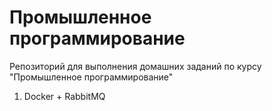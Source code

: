 # Промышленное программирование

Репозиторий для выполнения домашних заданий по курсу "Промышленное программирование"

1. Docker + RabbitMQ
